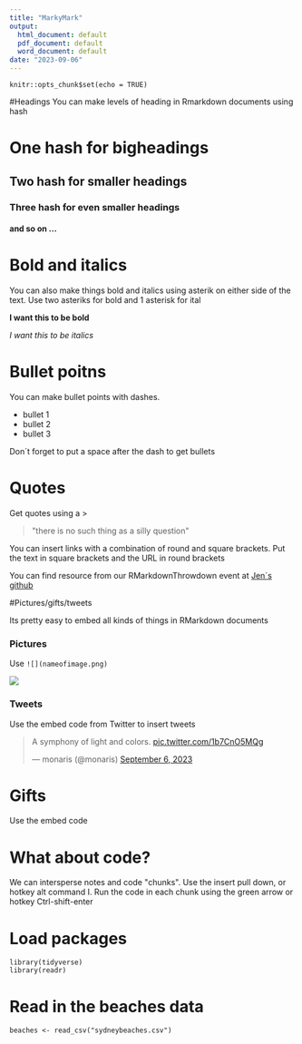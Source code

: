 ```yaml
---
title: "MarkyMark"
output:
  html_document: default
  pdf_document: default
  word_document: default
date: "2023-09-06"
---
```


```{r setup, include=FALSE}
knitr::opts_chunk$set(echo = TRUE)
```

#Headings
  You can make levels of heading in Rmarkdown documents using hash
  
# One hash for bigheadings
## Two hash for smaller headings
### Three hash for even smaller headings
#### and so on ...

# Bold and italics

You can also make things bold and italics using asterik on either side of the text. Use two asteriks for bold and 1 asterisk for ital

**I want this to be bold**

*I want this to be italics*

# Bullet poitns

You can make bullet points with dashes.

 - bullet 1
 - bullet 2
 - bullet 3
 
Don´t forget to put a space after the dash to get bullets

# Quotes

Get quotes using a > 

> "there is no such thing as a silly question"

You can insert links with a combination of round and square brackets. Put the text in square brackets and the URL in round brackets

You can find resource from our RMarkdownThrowdown event at [Jen´s github]()

#Pictures/gifts/tweets

Its pretty easy to embed all kinds of things in RMarkdown documents

### Pictures

Use `![](nameofimage.png)`

![](coogeebondi.png)

### Tweets

Use the embed code from Twitter to insert tweets

<blockquote class="twitter-tweet"><p lang="en" dir="ltr">A symphony of light and colors. <a href="https://t.co/1b7CnO5MQg">pic.twitter.com/1b7CnO5MQg</a></p>&mdash; monaris (@monaris) <a href="https://twitter.com/monaris/status/1699418987832951221?ref_src=twsrc%5Etfw">September 6, 2023</a></blockquote> <script async src="https://platform.twitter.com/widgets.js" charset="utf-8"></script>

# Gifts

Use the embed code 

# What about code?

We can intersperse notes and code "chunks". Use the insert pull down, or hotkey alt command I. Run the code in each chunk using the green arrow or hotkey Ctrl-shift-enter

# Load packages
```{r message=FALSE, warning=FALSE}
library(tidyverse) 
library(readr)
```

# Read in the beaches data
```{r message=FALSE, warning=FALSE}
beaches <- read_csv("sydneybeaches.csv")
